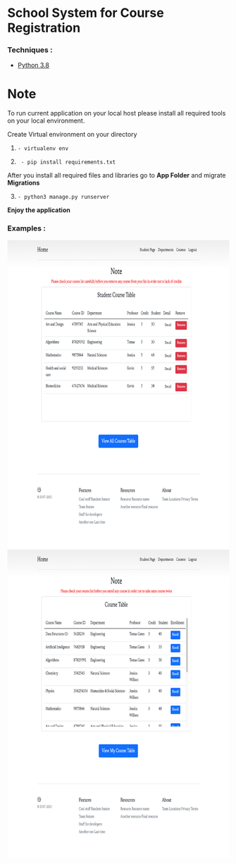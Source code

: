 # School System for Course Registration



### Techniques :

* [Python 3.8](https://www.python.org/)


# Note

To run current application on your local host please install all required tools on your local environment. 

Create Virtual environment on your directory

1. `- virtualenv env`

2. ` - pip install requirements.txt`

After you install all required files and libraries go to **App Folder** and migrate **Migrations**

3. `- python3 manage.py runserver`

**Enjoy the application**

### Examples :
<img src="https://github.com/barkhayot/school-system/blob/main/screencapture-localhost-8000-classes-enrolledCourseModel-2022-02-02-13_20_55.jpg" width="800" height="700"/>
<img src="https://github.com/barkhayot/school-system/blob/main/screencapture-localhost-8000-classes-getCourseModel-2022-02-02-13_21_10.jpg" width="800" height="700"/>

